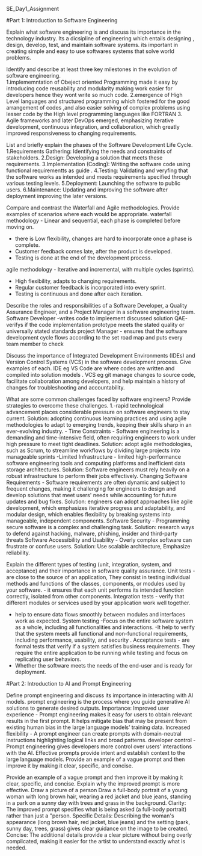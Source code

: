 SE_Day1_Assignment

#Part 1: Introduction to Software Engineering

Explain what software engineering is and discuss its importance in the technology industry. 
Its a dicsipline of engineering which entails designing , design, develop, test, and maintain software systems.
its important in creating simple and easy to use softwares systems that solve world problems.

Identify and describe at least three key milestones in the evolution of software engineering.  
1.implememntation of Obeject oriented Programming made it easy by introducing code reusability and modularity making work easier for developers hence they wont write so much code.
2.emergence of High Level languages and structured programming which fostered for the good arrangement of codes ,and also easier solving of complex problems using lesser code by the High level programming languages like FORTRAN
3. Agile frameworks and later DevOps emerged, emphasizing iterative development, continuous integration, and collaboration, which greatly improved responsiveness to changing requirements.

List and briefly explain the phases of the Software Development Life Cycle.
1.Requirements Gathering: Identifying the needs and constraints of stakeholders.
2.Design: Developing a solution that meets these requirements.
3.Implementation (Coding): Writing the software code using functional requirementts as guide .
4.Testing: Validating and veryfing that the software works as intended and meets requirements specified through various testing levels.
5.Deployment: Launching the software to public users.
6.Maintenance: Updating and improving the software after deployment improving the later versions.

Compare and contrast the Waterfall and Agile methodologies. Provide examples of scenarios where each would be appropriate.
waterfall methodology - Linear and sequential, each phase is completed before moving on. 
- there is Low flexibility,
 changes are hard to incorporate once a phase is complete.
 - Customer feedback comes late, after the product is developed.
 - Testing is done at the end of the development process.


agile methodology - Iterative and incremental, with multiple cycles (sprints). 
- High flexibility, adapts to changing requirements. 
- Regular customer feedback is incorporated into every sprint. 
- Testing is continuous and done after each iteration.

Describe the roles and responsibilities of a Software Developer, a Quality Assurance Engineer, and a Project Manager in a software engineering team.
Software Developer -writes code to impleement discussed solution
QAE- verifys if the code implementation prototype  meets the stated quality or universally stated standards 
project Manager - ensures that the software development cycle flows according to the set road map and puts every team member to check 


Discuss the importance of Integrated Development Environments (IDEs) and Version Control Systems (VCS) in the software development process. Give examples of each.
IDE eg VS Code are where codes are written and compiled into solution models .
VCS eg git manage changes to source code, facilitate collaboration among developers, and help maintain a history of changes for troubleshooting and accountability.

What are some common challenges faced by software engineers? Provide strategies to overcome these challenges.
1.-rapid technological advancement places considerable pressure on software engineers to stay current.
 Solution: adopting continuous learning practices and using agile methodologies to adapt to emerging trends, keeping their skills sharp in an ever-evolving industry. -
Time Constraints - Software engineering is a demanding and time-intensive field, often requiring engineers to work under high pressure to meet tight deadlines.
 Solution: adopt agile methodologies, such as Scrum, to streamline workflows by dividing large projects into manageable sprints 
-Limited Infrastructure - limited high-performance software engineering tools and computing platforms and inefficient data storage architectures. 
 Solution: Software engineers must rely heavily on a robust infrastructure to perform their jobs effectively.
Changing Software Requirements - Software requirements are often dynamic and subject to frequent changes, making it challenging for engineers to design and develop solutions that meet users' needs while accounting for future updates and bug fixes. 
Solution: engineers can adopt approaches like agile development, which emphasizes iterative progress and adaptability, and modular design, which enables flexibility by breaking systems into manageable, independent components.
Software Security - Programming secure software is a complex and challenging task. 
Solution: research ways to defend against hacking, malware, phishing, insider and third-party threats
Software Accessibility and Usability - Overly complex software can frustrate or confuse users. 
Solution: Use scalable architecture, Emphasize reliability.


Explain the different types of testing (unit, integration, system, and acceptance) and their importance in software quality assurance.
Unit tests - are close to the source of an application, They consist in testing individual methods and functions of the classes, components, or modules used by your software. - it ensures that each unit performs its intended function correctly, isolated from other components.
 Integration tests - verify that different modules or services used by your application work well together.
 - help to ensure data flows smoothly between modules and interfaces work as expected.
 System testing -Focus on the entire software system as a whole, including all functionalities and interactions.
 -It help to verify that the system meets all functional and non-functional requirements, including performance, usability, and security .
Acceptance tests - are formal tests that verify if a system satisfies business requirements. They require the entire application to be running while testing and focus on replicating user behaviors. 
- Whether the software meets the needs of the end-user and is ready for deployment.


#Part 2: Introduction to AI and Prompt Engineering

Define prompt engineering and discuss its importance in interacting with AI models.
prompt engineering  is the process where you guide generative AI solutions to generate desired outputs.
Importance:
Improved user experience - Prompt engineering makes it easy for users to obtain relevant results in the first prompt. It helps mitigate bias that may be present from existing human bias in the large language models’ training data.
Increased flexibility - A prompt engineer can create prompts with domain-neutral instructions highlighting logical links and broad patterns.
developer control - Prompt engineering gives developers more control over users' interactions with the AI. Effective prompts provide intent and establish context to the large language models. Provide an example of a vague prompt and then improve it by making it clear, specific, and concise.


Provide an example of a vague prompt and then improve it by making it clear, specific, and concise. Explain why the improved prompt is more effective.
Draw a picture of a person
Draw a full-body portrait of a young woman with long brown hair, wearing a red jacket and blue jeans, standing in a park on a sunny day with trees and grass in the background.
Clarity: The improved prompt specifies what is being asked (a full-body portrait) rather than just a "person.
Specific Details: Describing the woman's appearance (long brown hair, red jacket, blue jeans) and the setting (park, sunny day, trees, grass) gives clear guidance on the image to be created.
Concise: The additional details provide a clear picture without being overly complicated, making it easier for the artist to understand exactly what is needed.



